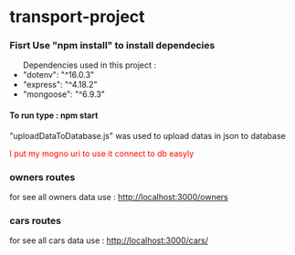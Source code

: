 # transport-project

<h3>Fisrt Use "npm install" to install dependecies</h3>

<ul>Dependencies used in this project :
    <li>"dotenv": "^16.0.3"</li>
    <li>"express": "^4.18.2"</li>
    <li>"mongoose": "^6.9.3"</li>
</ul>

<h4 >To run type : npm start</h4>

"uploadDataToDatabase.js" was used to upload datas in json to database

<p style="color:red"> I put my mogno uri to use it connect to db easyly</p>
<div>
<h3>owners routes</h3>
for see all owners data use : <a href="http://localhost:3000/owners">http://localhost:3000/owners</a>

<h3>cars routes</h3>
 
 for see all cars data use :
 <a href="http://localhost:3000/cars/">http://localhost:3000/cars/</a>

 </div>
